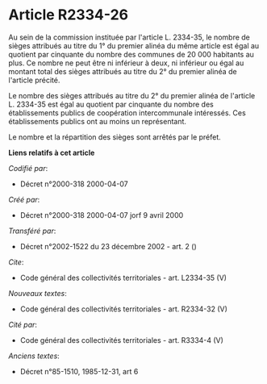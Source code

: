 # Article R2334-26

Au sein de la commission instituée par l'article L. 2334-35, le nombre de sièges attribués au titre du 1° du premier alinéa
du même article est égal au quotient par cinquante du nombre des communes de 20 000 habitants au plus. Ce nombre ne peut être
ni inférieur à deux, ni inférieur ou égal au montant total des sièges attribués au titre du 2° du premier alinéa de l'article
précité.

Le nombre des sièges attribués au titre du 2° du premier alinéa de l'article L. 2334-35 est égal au quotient par cinquante du
nombre des établissements publics de coopération intercommunale intéressés. Ces établissements publics ont au moins un
représentant.

Le nombre et la répartition des sièges sont arrêtés par le préfet.

**Liens relatifs à cet article**

_Codifié par_:

  - Décret n°2000-318 2000-04-07

_Créé par_:

  - Décret n°2000-318 2000-04-07 jorf 9 avril 2000

_Transféré par_:

  - Décret n°2002-1522 du 23 décembre 2002 - art. 2 ()

_Cite_:

  - Code général des collectivités territoriales - art. L2334-35 (V)

_Nouveaux textes_:

  - Code général des collectivités territoriales - art. R2334-32 (V)

_Cité par_:

  - Code général des collectivités territoriales - art. R3334-4 (V)

_Anciens textes_:

  - Décret n°85-1510, 1985-12-31, art 6
